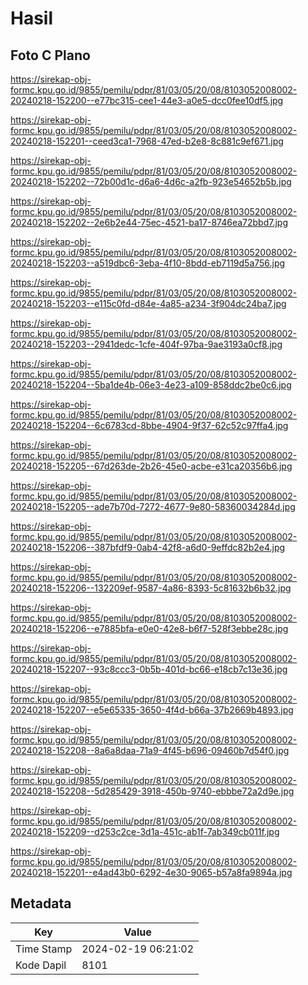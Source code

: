 # Hasil

## Foto C Plano

https://sirekap-obj-formc.kpu.go.id/9855/pemilu/pdpr/81/03/05/20/08/8103052008002-20240218-152200--e77bc315-cee1-44e3-a0e5-dcc0fee10df5.jpg

https://sirekap-obj-formc.kpu.go.id/9855/pemilu/pdpr/81/03/05/20/08/8103052008002-20240218-152201--ceed3ca1-7968-47ed-b2e8-8c881c9ef671.jpg

https://sirekap-obj-formc.kpu.go.id/9855/pemilu/pdpr/81/03/05/20/08/8103052008002-20240218-152202--72b00d1c-d6a6-4d6c-a2fb-923e54652b5b.jpg

https://sirekap-obj-formc.kpu.go.id/9855/pemilu/pdpr/81/03/05/20/08/8103052008002-20240218-152202--2e6b2e44-75ec-4521-ba17-8746ea72bbd7.jpg

https://sirekap-obj-formc.kpu.go.id/9855/pemilu/pdpr/81/03/05/20/08/8103052008002-20240218-152203--a519dbc6-3eba-4f10-8bdd-eb7119d5a756.jpg

https://sirekap-obj-formc.kpu.go.id/9855/pemilu/pdpr/81/03/05/20/08/8103052008002-20240218-152203--e115c0fd-d84e-4a85-a234-3f904dc24ba7.jpg

https://sirekap-obj-formc.kpu.go.id/9855/pemilu/pdpr/81/03/05/20/08/8103052008002-20240218-152203--2941dedc-1cfe-404f-97ba-9ae3193a0cf8.jpg

https://sirekap-obj-formc.kpu.go.id/9855/pemilu/pdpr/81/03/05/20/08/8103052008002-20240218-152204--5ba1de4b-06e3-4e23-a109-858ddc2be0c6.jpg

https://sirekap-obj-formc.kpu.go.id/9855/pemilu/pdpr/81/03/05/20/08/8103052008002-20240218-152204--6c6783cd-8bbe-4904-9f37-62c52c97ffa4.jpg

https://sirekap-obj-formc.kpu.go.id/9855/pemilu/pdpr/81/03/05/20/08/8103052008002-20240218-152205--67d263de-2b26-45e0-acbe-e31ca20356b6.jpg

https://sirekap-obj-formc.kpu.go.id/9855/pemilu/pdpr/81/03/05/20/08/8103052008002-20240218-152205--ade7b70d-7272-4677-9e80-58360034284d.jpg

https://sirekap-obj-formc.kpu.go.id/9855/pemilu/pdpr/81/03/05/20/08/8103052008002-20240218-152206--387bfdf9-0ab4-42f8-a6d0-9effdc82b2e4.jpg

https://sirekap-obj-formc.kpu.go.id/9855/pemilu/pdpr/81/03/05/20/08/8103052008002-20240218-152206--132209ef-9587-4a86-8393-5c81632b6b32.jpg

https://sirekap-obj-formc.kpu.go.id/9855/pemilu/pdpr/81/03/05/20/08/8103052008002-20240218-152206--e7885bfa-e0e0-42e8-b6f7-528f3ebbe28c.jpg

https://sirekap-obj-formc.kpu.go.id/9855/pemilu/pdpr/81/03/05/20/08/8103052008002-20240218-152207--93c8ccc3-0b5b-401d-bc66-e18cb7c13e36.jpg

https://sirekap-obj-formc.kpu.go.id/9855/pemilu/pdpr/81/03/05/20/08/8103052008002-20240218-152207--e5e65335-3650-4f4d-b66a-37b2669b4893.jpg

https://sirekap-obj-formc.kpu.go.id/9855/pemilu/pdpr/81/03/05/20/08/8103052008002-20240218-152208--8a6a8daa-71a9-4f45-b696-09460b7d54f0.jpg

https://sirekap-obj-formc.kpu.go.id/9855/pemilu/pdpr/81/03/05/20/08/8103052008002-20240218-152208--5d285429-3918-450b-9740-ebbbe72a2d9e.jpg

https://sirekap-obj-formc.kpu.go.id/9855/pemilu/pdpr/81/03/05/20/08/8103052008002-20240218-152209--d253c2ce-3d1a-451c-ab1f-7ab349cb011f.jpg

https://sirekap-obj-formc.kpu.go.id/9855/pemilu/pdpr/81/03/05/20/08/8103052008002-20240218-152201--e4ad43b0-6292-4e30-9065-b57a8fa9894a.jpg


## Metadata

| Key        | Value               |
| ---------- | ------------------- |
| Time Stamp | 2024-02-19 06:21:02 |
| Kode Dapil | 8101                |



